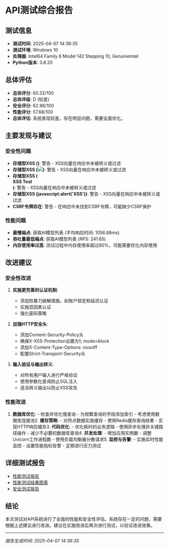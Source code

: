 # API测试综合报告

## 测试信息

- **测试时间**: 2025-04-07 14:36:35
- **测试环境**: Windows 10
- **处理器**: Intel64 Family 6 Model 142 Stepping 10, GenuineIntel
- **Python版本**: 3.8.20

## 总体评估

- **总体评分**: 60.32/100
- **总体评级**: D (较差)
- **安全评分**: 62.96/100
- **性能评分**: 57.68/100
- **总体评估**: 系统表现较差，存在明显问题，需要全面优化。

## 主要发现与建议

### 安全性问题

- **存储型XSS (<script>alert('XSS')</script>)**: 警告 - XSS向量在响应中未被转义或过滤
- **存储型XSS (<img src='x' onerror='alert("XSS")'>)**: 警告 - XSS向量在响应中未被转义或过滤
- **存储型XSS (<div onmouseover='alert("XSS")'>XSS Test</div>)**: 警告 - XSS向量在响应中未被转义或过滤
- **存储型XSS (javascript:alert('XSS'))**: 警告 - XSS向量在响应中未被转义或过滤
- **CSRF令牌存在**: 警告 - 在响应中未找到CSRF令牌，可能缺少CSRF保护

### 性能问题

- **最慢端点**: 获取AI模型列表 (平均响应时间: 1056.88ms)
- **吞吐量最低端点**: 获取AI模型列表 (RPS: 241.65)
- **内存使用率过高**: 测试过程中内存使用率超过80%，可能需要优化内存使用

## 改进建议

### 安全性改进

1. **实施更完善的认证机制**:
   - 添加防暴力破解措施，如账户锁定和延迟认证
   - 实施双因素认证
   - 强化密码策略

2. **加强HTTP安全头**:
   - 添加Content-Security-Policy头
   - 确保X-XSS-Protection设置为1; mode=block
   - 添加X-Content-Type-Options: nosniff
   - 配置Strict-Transport-Security头

3. **输入验证与输出转义**:
   - 对所有用户输入进行严格验证
   - 使用参数化查询防止SQL注入
   - 适当转义输出以防止XSS攻击

### 性能改进

1. **数据库优化**:   - 检查并优化慢查询   - 为频繁查询的字段添加索引   - 考虑使用数据库连接池2. **缓存策略**:   - 对热点数据实施缓存   - 使用Redis缓存查询结果   - 实现HTTP响应缓存3. **代码优化**:   - 优化耗时的业务逻辑   - 使用异步处理非关键路径操作   - 减少不必要的数据库查询4. **并发处理**:   - 增加应用实例数   - 调整Uvicorn工作进程数   - 使用负载均衡器分散请求5. **监控与告警**:   - 实施实时性能监控   - 设置性能指标告警   - 定期进行压力测试
## 详细测试报告

- [性能测试报告](performance_report.md)
- [性能测试结果图表](performance_results.png)
- [安全测试报告](security_test_report.txt)

## 结论

本次测试对API系统进行了全面的性能和安全性评估。系统存在一定的问题，需要根据上述建议进行改进。建议在实施改进后再次进行测试，以验证改进效果。



---
*报告生成时间: 2025-04-07 14:36:35*